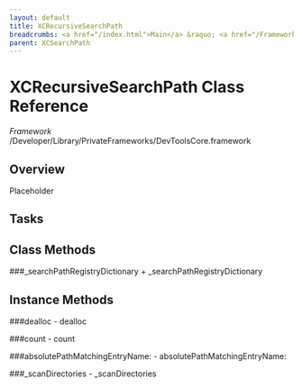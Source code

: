 ```yaml
---
layout: default
title: XCRecursiveSearchPath
breadcrumbs: <a href="/index.html">Main</a> &raquo; <a href="/Frameworks.html">Framework</a> &raquo; <a href="/Frameworks/DevToolsCore.html">DevToolsCore</a> &raquo; XCRecursiveSearchPath
parent: XCSearchPath 
---
```

# XCRecursiveSearchPath Class Reference

*Framework* /Developer/Library/PrivateFrameworks/DevToolsCore.framework

## Overview

Placeholder

## Tasks

## Class Methods

<a name="+_searchPathRegistryDictionary"></a>
###_searchPathRegistryDictionary
    + _searchPathRegistryDictionary

## Instance Methods

<a name="-dealloc"></a>
###dealloc
    - dealloc

<a name="-count"></a>
###count
    - count

<a name="-absolutePathMatchingEntryName:"></a>
###absolutePathMatchingEntryName:
    - absolutePathMatchingEntryName:

<a name="-_scanDirectories"></a>
###_scanDirectories
    - _scanDirectories

